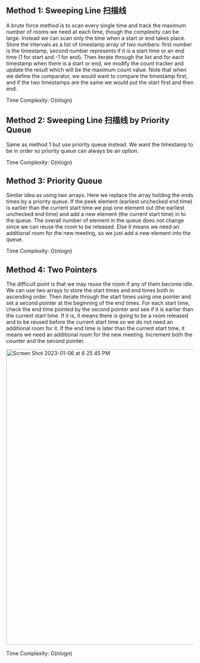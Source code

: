 ## Method 1: Sweeping Line 扫描线

A brute force method is to scan every single time and track the maximum number of rooms we need at each time, though the complexity can be large. Instead we can scan only the time when a start or end takes place. Store the intervals as a list of timestamp array of two numbers: first number is the timestamp, second number represents if it is a start time or an end time (1 for start and -1 for end). Then iterate through the list and for each timestamp when there is a start or end, we modify the count tracker and update the result which will be the maximum count value. Note that when we define the comparator, we would want to compare the timestamp first, and if the two timestamps are the same we would put the 
start first and then end.

Time Complexity: O(nlogn)


## Method 2: Sweeping Line 扫描线 by Priority Queue

Same as method 1 but use priority queue instead. We want the timestamp to be in order so priority queue can always be an option.

Time Complexity: O(nlogn)

## Method 3: Priority Queue 

Similar idea as using two arrays. Here we replace the array holding the ends times by a priority queue. If the peek element (earliest unchecked end time) 
is earlier than the current start time we pop one element out (the earliest unchecked end time) and add a new element (the current start time) in to the
queue. The overall number of element in the queue does not change since we can reuse the room to be released. Else it means we need an additional room 
for the new meeting, so we just add a new element into the queue.

Time Complexity: O(nlogn)

## Method 4: Two Pointers

The difficult point is that we may reuse the room if any of them become idle. We can use two arrays to store the start times and end times both in ascending order. Then iterate through the start times using one pointer and set a second pointer at the beginning of the end times. For each start time, check the end time pointed by the second pointer and see if it is earlier than the current start time. If it is, it means there is going to be a room released and to be reused before the current start time so we do not need an additional room for it. If the end time is later than the current start time, it means we need an additional room for the new meeting. Increment both the counter and the second pointer.

<img width="795" alt="Screen Shot 2023-01-06 at 6 25 45 PM" src="https://user-images.githubusercontent.com/106039830/211121648-0def9509-8240-4708-9da6-0f6c2f08a542.png">


Time Complexity: O(nlogn)

